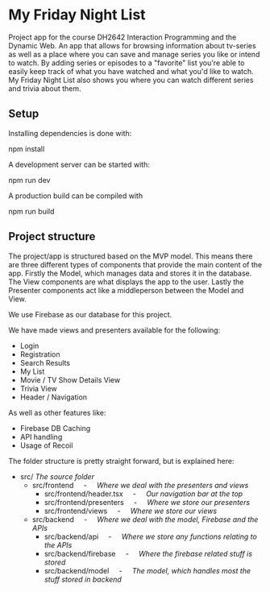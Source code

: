 # My Friday Night List

Project app for the course DH2642 Interaction Programming and the Dynamic Web.
An app that allows for browsing information about tv-series as well as a place where you can save and manage series you like or intend to watch. 
By adding series or episodes to a "favorite" list you're able to easily keep track of what you have watched and what you'd like to watch. My Friday Night List also shows you where you can watch different series and trivia about them. 

## Setup

Installing dependencies is done with:

npm install

A development server can be started with:

npm run dev 

A production build can be compiled with 

npm run build


## Project structure

The project/app is structured based on the MVP model. This means there are three different types of components that provide the main content of the app. Firstly the Model, which manages data and stores it in the database. The View components are what displays the app to the user. Lastly the Presenter components act like a middleperson between the Model and View.

We use Firebase as our database for this project. 

We have made views and presenters available for the following:

  * Login
  * Registration
  * Search Results
  * My List
  * Movie / TV Show Details View
  * Trivia View
  * Header / Navigation
 
 As well as other features like:
 
  * Firebase DB Caching
  * API handling
  * Usage of Recoil

The folder structure is pretty straight forward, but is explained here:

* src/   *The source folder*
    * src/frontend &nbsp; &nbsp; - &nbsp; &nbsp; *Where we deal with the presenters and views*
         * src/frontend/header.tsx &nbsp; &nbsp; - &nbsp; &nbsp; *Our navigation bar at the top*
         * src/frontend/presenters &nbsp; &nbsp; - &nbsp; &nbsp; *Where we store our presenters*
         * src/frontend/views &nbsp; &nbsp; - &nbsp; &nbsp; *Where we store our views*
    * src/backend &nbsp; &nbsp; - &nbsp; &nbsp; *Where we deal with the model, Firebase and the APIs*
         * src/backend/api &nbsp; &nbsp; - &nbsp; &nbsp; *Where we store any functions relating to the APIs*
         * src/backend/firebase &nbsp; &nbsp; - &nbsp; &nbsp; *Where the firebase related stuff is stored*
         * src/backend/model &nbsp; &nbsp; - &nbsp; &nbsp; *The model, which handles most the stuff stored in backend*
